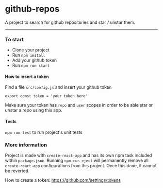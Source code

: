 # github-repos

 A project to search for github repositories and star / unstar them.

---

### To start

- Clone your project
- Run `npm install`
- Add your github token
- Run `npm run start`


#### How to insert a token
Find a file  ``
src/config.js
``   and  insert your github token

``
export const token = 'your token here'
``  
      
Make sure your token has `repo` and `user` scopes in order to be able star or unstar a repo using this app. 


#### Tests
``
npm run test
`` to run project's unit tests


### More information

Project is made with ``create-react-app`` and has its own npm task included within `package.json`. 
Running ``npm run eject`` will permanently remove all `create-react-app` configurations from this project.
Once this done, it cannot be reverted.

How to create a token:
https://github.com/settings/tokens

